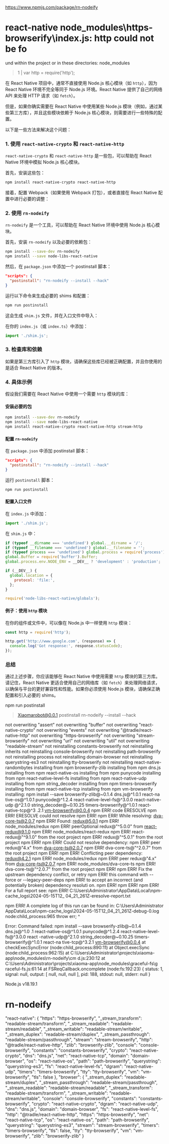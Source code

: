 https://www.npmjs.com/package/rn-nodeify


# react-native node_modules\https-browserify\index.js: http could not be fo
und within the project or in these directories:
  node_modules
> 1 | var http = require('http');

在 React Native 项目中，通常不直接使用 Node.js 核心模块（如 `http`），因为 React Native 环境不完全等同于 Node.js 环境。React Native 提供了自己的网络 API 来处理 HTTP 请求（如 `fetch`）。

但是，如果你确实需要在 React Native 中使用某些 Node.js 模块（例如，通过某些第三方库），并且这些模块依赖于 Node.js 核心模块，则需要进行一些特殊的配置。

以下是一些方法来解决这个问题：

### 1. 使用 `react-native-crypto` 和 `react-native-http`

`react-native-crypto` 和 `react-native-http` 是一些包，可以帮助在 React Native 环境中模拟 Node.js 核心模块。

首先，安装这些包：

```bash
npm install react-native-crypto react-native-http
```

接着，配置 Webpack（如果使用 Webpack 打包），或者直接在 React Native 配置中进行必要的调整：

### 2. 使用 `rn-nodeify`

`rn-nodeify` 是一个工具，可以帮助在 React Native 环境中使用 Node.js 核心模块。

首先，安装 `rn-nodeify` 以及必要的依赖包：

```bash
npm install --save-dev rn-nodeify
npm install --save node-libs-react-native
```

然后，在 `package.json` 中添加一个 postinstall 脚本：

```json
"scripts": {
  "postinstall": "rn-nodeify --install --hack"
}
```

运行以下命令来生成必要的 shims 和配置：

```bash
npm run postinstall
```

这会生成 `shim.js` 文件，并在入口文件中导入：

在你的 `index.js`（或 `index.ts`）中添加：

```javascript
import './shim.js';
```

### 3. 检查库和依赖

如果是第三方库引入了 `http` 模块，请确保这些库已经被正确配置，并且你使用的是适合 React Native 的版本。

### 4. 具体示例

假设我们需要在 React Native 中使用一个需要 `http` 模块的库：

#### 安装必要的包

```bash
npm install --save-dev rn-nodeify
npm install --save node-libs-react-native
npm install react-native-crypto react-native-http stream-http
```

#### 配置 `rn-nodeify`

在 `package.json` 中添加 postinstall 脚本：

```json
"scripts": {
  "postinstall": "rn-nodeify --install --hack"
}
```

运行 `postinstall` 脚本：

```bash
npm run postinstall
```

#### 配置入口文件

在 `index.js` 中添加：

```javascript
import './shim.js';
```

在 `shim.js` 中：

```javascript
if (typeof __dirname === 'undefined') global.__dirname = '/';
if (typeof __filename === 'undefined') global.__filename = '';
if (typeof process === 'undefined') global.process = require('process');
global.Buffer = require('buffer').Buffer;
global.process.env.NODE_ENV = __DEV__ ? 'development' : 'production';

if (__DEV__) {
  global.location = {
    protocol: 'file:',
  };
}

require('node-libs-react-native/globals');
```

#### 例子：使用 `http` 模块

在你的组件或文件中，可以像在 Node.js 中一样使用 `http` 模块：

```javascript
const http = require('http');

http.get('http://www.google.com', (response) => {
  console.log('Got response:', response.statusCode);
});
```

### 总结

通过上述步骤，你应该能够在 React Native 中使用需要 `http` 模块的第三方库。请记住，React Native 更适合使用自己的网络库（如 `fetch`）来处理网络请求，以确保与平台的更好兼容性和性能。如果你必须使用 Node.js 模块，请确保正确配置和引入必要的 shims。




npm run postinstall

> Xiaomarobot@0.0.1 postinstall
> rn-nodeify --install --hack

not overwriting "assert"
not overwriting "buffer"
not overwriting "react-native-crypto"
not overwriting "events"
not overwriting "@tradle/react-native-http"
not overwriting "https-browserify"
not overwriting "stream-browserify"
not overwriting "url"
not overwriting "util"
not overwriting "readable-stream"
not reinstalling constants-browserify
not reinstalling inherits
not reinstalling console-browserify
not reinstalling path-browserify
not reinstalling process
not reinstalling domain-browser
not reinstalling querystring-es3
not reinstalling tty-browserify
not reinstalling react-native-randombytes
installing from npm browserify-zlib
installing from npm dns.js
installing from npm react-native-os
installing from npm punycode
installing from npm react-native-level-fs
installing from npm react-native-udp
installing from npm string_decoder
installing from npm timers-browserify
installing from npm react-native-tcp
installing from npm vm-browserify
installing: npm install --save browserify-zlib@~0.1.4 dns.js@^1.0.1 react-na
tive-os@^1.0.1 punycode@^1.2.4 react-native-level-fs@^3.0.0 react-native-udp
@^2.1.0 string_decoder@~0.10.25 timers-browserify@^1.0.1 react-native-tcp@^3
.2.1 vm-browserify@0.0.4
npm ERR! code ERESOLVE
npm ERR! ERESOLVE could not resolve
npm ERR!
npm ERR! While resolving: dva-core-ts@2.0.7
npm ERR! Found: redux@5.0.1
npm ERR! node_modules/redux
npm ERR!   peerOptional redux@"^5.0.0" from react-redux@9.1.0
npm ERR!   node_modules/react-redux
npm ERR!     react-redux@"^9.1.0" from the root project
npm ERR!   redux@"^5.0.1" from the root project
npm ERR!
npm ERR! Could not resolve dependency:
npm ERR! peer redux@"4.x" from dva-core-ts@2.0.7
npm ERR!   dva-core-ts@"^2.0.7" from the root project
npm ERR!
npm ERR! Conflicting peer dependency: redux@4.2.1
npm ERR! node_modules/redux
npm ERR!   peer redux@"4.x" from dva-core-ts@2.0.7
npm ERR!   node_modules/dva-core-ts
npm ERR!     dva-core-ts@"^2.0.7" from the root project
npm ERR!
npm ERR! Fix the upstream dependency conflict, or retry
npm ERR! this command with --force or --legacy-peer-deps
npm ERR! to accept an incorrect (and potentially broken) dependency resoluti
on.
npm ERR!
npm ERR!
npm ERR! For a full report see:
npm ERR! C:\Users\Administrator\AppData\Local\npm-cache\_logs\2024-05-15T12_
04_21_261Z-eresolve-report.txt

npm ERR! A complete log of this run can be found in: C:\Users\Administrator\
AppData\Local\npm-cache\_logs\2024-05-15T12_04_21_261Z-debug-0.log
node:child_process:965
    throw err;
    ^

Error: Command failed: npm install --save browserify-zlib@~0.1.4 dns.js@^1.0
.1 react-native-os@^1.0.1 punycode@^1.2.4 react-native-level-fs@^3.0.0 react
-native-udp@^2.1.0 string_decoder@~0.10.25 timers-browserify@^1.0.1 react-na
tive-tcp@^3.2.1 vm-browserify@0.0.4
    at checkExecSyncError (node:child_process:890:11)
    at Object.execSync (node:child_process:962:15)
    at C:\Users\Administrator\projects\xiaoma-app\node_modules\rn-nodeify\cm
d.js:230:12
    at C:\Users\Administrator\projects\xiaoma-app\node_modules\graceful-fs\g
raceful-fs.js:61:14
    at FSReqCallback.oncomplete (node:fs:192:23) {
  status: 1,
  signal: null,
  output: [ null, null, null ],
  pid: 188,
  stdout: null,
  stderr: null
}

Node.js v18.19.1


# rn-nodeify


  "react-native": {
    "https": "https-browserify",
    "_stream_transform": "readable-stream/transform",
    "_stream_readable": "readable-stream/readable",
    "_stream_writable": "readable-stream/writable",
    "_stream_duplex": "readable-stream/duplex",
    "_stream_passthrough": "readable-stream/passthrough",
    "stream": "stream-browserify",
    "http": "@tradle/react-native-http",
    "zlib": "browserify-zlib",
    "console": "console-browserify",
    "constants": "constants-browserify",
    "crypto": "react-native-crypto",
    "dns": "dns.js",
    "net": "react-native-tcp",
    "domain": "domain-browser",
    "os": "react-native-os",
    "path": "path-browserify",
    "querystring": "querystring-es3",
    "fs": "react-native-level-fs",
    "dgram": "react-native-udp",
    "timers": "timers-browserify",
    "tty": "tty-browserify",
    "vm": "vm-browserify",
    "tls": false
  },
  "browser": {
    "_stream_duplex": "readable-stream/duplex",
    "_stream_passthrough": "readable-stream/passthrough",
    "_stream_readable": "readable-stream/readable",
    "_stream_transform": "readable-stream/transform",
    "_stream_writable": "readable-stream/writable",
    "console": "console-browserify",
    "constants": "constants-browserify",
    "crypto": "react-native-crypto",
    "dgram": "react-native-udp",
    "dns": "dns.js",
    "domain": "domain-browser",
    "fs": "react-native-level-fs",
    "http": "@tradle/react-native-http",
    "https": "https-browserify",
    "net": "react-native-tcp",
    "os": "react-native-os",
    "path": "path-browserify",
    "querystring": "querystring-es3",
    "stream": "stream-browserify",
    "timers": "timers-browserify",
    "tls": false,
    "tty": "tty-browserify",
    "vm": "vm-browserify",
    "zlib": "browserify-zlib"
  }
